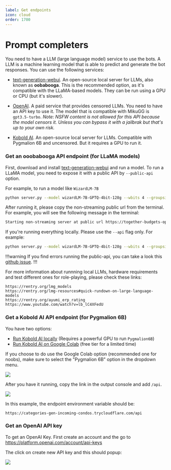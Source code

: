 ```yaml
---
label: Get endpoints
icon: cloud
order: 1700
---
```


# Prompt completers

You need to have a LLM (large language model) service to use the bots. A LLM is a machine learning model that is able to predict and generate the bot responses. You can use the following services:

* [text-generation-webui](https://github.com/oobabooga/text-generation-webui). An open-source local server for LLMs, also known as **oobabooga**. This is the recommended option, as it's compatible with the LLaMA-based models. They can be run using a GPU or CPU (but it's slower).

* [OpenAI](https://openai.com/). A paid service that provides censored LLMs. You need to have an API key to use it. The model that is compatible with MikuGG is `gpt3.5-turbo`. *Note: NSFW content is not allowed for this API because the model censors it. Unless you can bypass it with a jailbrak but that's up to your own risk.*

* [Kobold AI](https://koboldai.com/). An open-source local server for LLMs. Compatible with Pygmalion 6B and uncensored. But it requires a GPU to run it.

### Get an ooobabooga API endpoint (for LLaMA models)
First, download and install [text-generation-webui](https://github.com/oobabooga/text-generation-webui) and run a model.
To run a LLaMA model, you need to expose it with a public API by `--public-api` option.

For example, to run a model like `WizardLM-7B`
```bash
python server.py --model wizardLM-7B-GPTQ-4bit-128g --wbits 4 --groupsize 128 --public-api
```

After running it, please copy the non-streaming public url from the terminal. For example, you will see the following message in the terminal:
```bash
Starting non-streaming server at public url https://together-budgets-optimize-distributor.trycloudflare.com/api
```

If you're running everything locally. Please use the `--api` flag only. For example:
```bash
python server.py --model wizardLM-7B-GPTQ-4bit-128g --wbits 4 --groupsize 128 --api
```

!!!warning
If you find errors running the public-api, you can take a look this [github issue](https://github.com/oobabooga/text-generation-webui/issues/1524).
!!!

For more information about runnning local LLMs, hardware requirements and test different ones for role-playing, please check these links:

```
https://rentry.org/lmg_models
https://rentry.org/lmg-resources#quick-rundown-on-large-language-models
https://rentry.org/ayumi_erp_rating
https://www.youtube.com/watch?v=lb_lC4XFedU
```

### Get a Kobold AI API endpoint (for Pygmalion 6B)

You have two options:
- [Run Kobold AI locally](https://github.com/KoboldAI/KoboldAI-Client) (Requires a powerful GPU to run `Pygmalion6B`)
- [Run Kobold AI on Google Colab](https://colab.research.google.com/github/KoboldAI/KoboldAI-Client/blob/main/colab/GPU.ipynb) (free tier for a limited time)

If you choose to do use the Google Colab option (recommended one for noobs), make sure to select the "Pygmalion 6B" option in the dropdown menu.

![](/assets/colab_select.png)

After you have it running, copy the link in the output console and add `/api`.

![](/assets/colab_output.png)

In this example, the endpoint environment variable should be:

```
https://categories-gen-incoming-condos.trycloudflare.com/api
```


### Get an OpenAI API key
To get an OpenAI Key. First create an account and the go to https://platform.openai.com/account/api-keys

The click on create new API key and this should popup:

![](/assets/openai_key.png)

